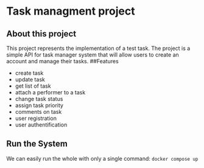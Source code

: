 # Task managment project
## About this project
This project represents the implementation of a test task.
The project is a simple API for task manager system that will allow users to create an account and manage their tasks.
##Features
+ create task
+ update task
+ get list of task
+ attach a performer to a task
+ change task status
+ assign task priority
+ comments on task
+ user registration
+ user authentification

## Run the System
We can easily run the whole with only a single command:
```docker compose up```
